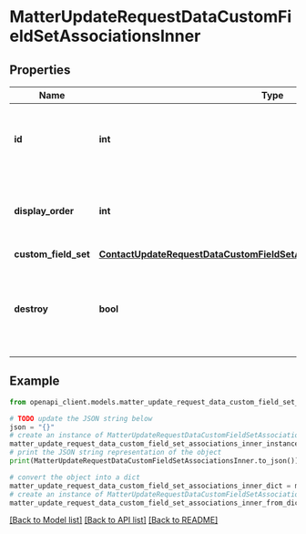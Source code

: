 # MatterUpdateRequestDataCustomFieldSetAssociationsInner


## Properties

Name | Type | Description | Notes
------------ | ------------- | ------------- | -------------
**id** | **int** | The unique identifier for a single CustomFieldSetAssociation associated with the Matter. The keyword &#x60;null&#x60; is not valid for this field. | [optional] 
**display_order** | **int** | The order to display the CustomFieldSet in a Matter. If not specified, it is added as the last CustomFieldSet of the Matter. | [optional] 
**custom_field_set** | [**ContactUpdateRequestDataCustomFieldSetAssociationsInnerCustomFieldSet**](ContactUpdateRequestDataCustomFieldSetAssociationsInnerCustomFieldSet.md) |  | [optional] 
**destroy** | **bool** | The destroy flag. If the flag is set to &#x60;true&#x60; and the unique identifier of the associated CustomFieldSetAssociation is present, the CustomFieldSetAssociation is deleted from the Matter. | [optional] 

## Example

```python
from openapi_client.models.matter_update_request_data_custom_field_set_associations_inner import MatterUpdateRequestDataCustomFieldSetAssociationsInner

# TODO update the JSON string below
json = "{}"
# create an instance of MatterUpdateRequestDataCustomFieldSetAssociationsInner from a JSON string
matter_update_request_data_custom_field_set_associations_inner_instance = MatterUpdateRequestDataCustomFieldSetAssociationsInner.from_json(json)
# print the JSON string representation of the object
print(MatterUpdateRequestDataCustomFieldSetAssociationsInner.to_json())

# convert the object into a dict
matter_update_request_data_custom_field_set_associations_inner_dict = matter_update_request_data_custom_field_set_associations_inner_instance.to_dict()
# create an instance of MatterUpdateRequestDataCustomFieldSetAssociationsInner from a dict
matter_update_request_data_custom_field_set_associations_inner_from_dict = MatterUpdateRequestDataCustomFieldSetAssociationsInner.from_dict(matter_update_request_data_custom_field_set_associations_inner_dict)
```
[[Back to Model list]](../README.md#documentation-for-models) [[Back to API list]](../README.md#documentation-for-api-endpoints) [[Back to README]](../README.md)


